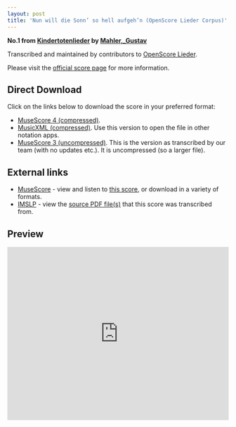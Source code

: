 ```yaml
---
layout: post
title: 'Nun will die Sonn’ so hell aufgeh’n (OpenScore Lieder Corpus)'
---
```


__No.1 from [Kindertotenlieder](https://fourscoreandmore.org/openscore/lieder/Mahler%2C_Gustav/Kindertotenlieder/) by [Mahler,_Gustav](https://fourscoreandmore.org/openscore/lieder/Mahler%2C_Gustav)__

Transcribed and maintained by contributors to [OpenScore Lieder].

Please visit the [official score page] for more information.

[official score page]: https://musescore.com/openscore-lieder-corpus/scores/5054519
[OpenScore Lieder]: https://musescore.com/openscore-lieder-corpus

## Direct Download

Click on the links below to download the score in your preferred format:
- [MuseScore 4 (compressed)](https://fourscoreandmore.org/openscore/lieder/Mahler%2C_Gustav/Kindertotenlieder/1_Nun_will_die_Sonn%E2%80%99_so_hell_aufgeh%E2%80%99n.mscz).
- [MusicXML (compressed)](https://fourscoreandmore.org/openscore/lieder/Mahler%2C_Gustav/Kindertotenlieder/1_Nun_will_die_Sonn%E2%80%99_so_hell_aufgeh%E2%80%99n.mxl). Use this version to open the file in other notation apps.
- [MuseScore 3 (uncompressed)](https://raw.githubusercontent.com/OpenScore/Lieder/refs/heads/main/scores/Mahler%2C_Gustav/Kindertotenlieder/1_Nun_will_die_Sonn%E2%80%99_so_hell_aufgeh%E2%80%99n/lc5054519.mscx). This is the version as transcribed by our team (with no updates etc.). It is uncompressed (so a larger file).

## External links

- [MuseScore] - view and listen to [this score][MuseScore], or download in a variety of formats.
- [IMSLP] - view the [source PDF file(s)][IMSLP] that this score was transcribed from.

[MuseScore]: https://musescore.com/score/5054519
[IMSLP]: https://imslp.org/wiki/Special:ReverseLookup/37187

## Preview

<iframe width="100%" height="394" src="https://musescore.com/openscore-lieder-corpus/scores/5054519/embed" frameborder="0" allowfullscreen allow="autoplay; fullscreen"></iframe>

